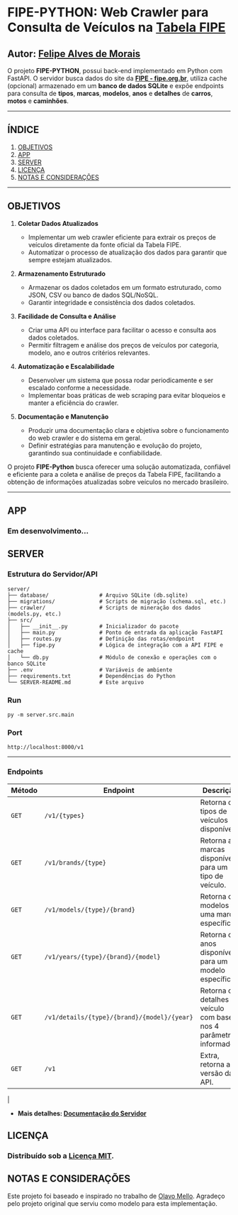 # FIPE-PYTHON: Web Crawler para Consulta de Veículos na [Tabela FIPE](https://veiculos.fipe.org.br/)
## Autor: [Felipe Alves de Morais](https://github.com/FelipeTr00)

O projeto **FIPE-PYTHON**, possui back-end implementado em Python com FastAPI. O servidor busca dados do site da [**FIPE - fipe.org.br**](https://veiculos.fipe.org.br/), utiliza cache (opcional) armazenado em um **banco de dados SQLite** e expõe endpoints para consulta de **tipos**, **marcas**, **modelos**, **anos** e **detalhes** de **carros**, **motos** e **caminhões**.

---

## ÍNDICE

1. [OBJETIVOS](#OBJETIVOS)  
2. [APP](#APP)  
3. [SERVER](#SERVER)  
4. [LICENÇA](#LICENÇA)  
5. [NOTAS E CONSIDERAÇÕES](#NOTAS-E-CONSIDERAÇÕES)

---

## OBJETIVOS

1. **Coletar Dados Atualizados**  
   - Implementar um web crawler eficiente para extrair os preços de veículos diretamente da fonte oficial da Tabela FIPE.
   - Automatizar o processo de atualização dos dados para garantir que sempre estejam atualizados.

2. **Armazenamento Estruturado**  
   - Armazenar os dados coletados em um formato estruturado, como JSON, CSV ou banco de dados SQL/NoSQL.
   - Garantir integridade e consistência dos dados coletados.

3. **Facilidade de Consulta e Análise**  
   - Criar uma API ou interface para facilitar o acesso e consulta aos dados coletados.
   - Permitir filtragem e análise dos preços de veículos por categoria, modelo, ano e outros critérios relevantes.

4. **Automatização e Escalabilidade**  
   - Desenvolver um sistema que possa rodar periodicamente e ser escalado conforme a necessidade.
   - Implementar boas práticas de web scraping para evitar bloqueios e manter a eficiência do crawler.

5. **Documentação e Manutenção**  
   - Produzir uma documentação clara e objetiva sobre o funcionamento do web crawler e do sistema em geral.
   - Definir estratégias para manutenção e evolução do projeto, garantindo sua continuidade e confiabilidade.

O projeto **FIPE-Python** busca oferecer uma solução automatizada, confiável e eficiente para a coleta e análise de preços da Tabela FIPE, facilitando a obtenção de informações atualizadas sobre veículos no mercado brasileiro.


---
## APP 

### Em desenvolvimento...

## SERVER 

### Estrutura do Servidor/API
    server/
    ├── database/                # Arquivo SQLite (db.sqlite)
    ├── migrations/              # Scripts de migração (schema.sql, etc.)
    ├── crawler/                 # Scripts de mineração dos dados (models.py, etc.)
    ├── src/
    │   ├── __init__.py          # Inicializador do pacote
    │   ├── main.py              # Ponto de entrada da aplicação FastAPI
    │   ├── routes.py            # Definição das rotas/endpoint
    │   ├── fipe.py              # Lógica de integração com a API FIPE e cache
    │   └── db.py                # Módulo de conexão e operações com o banco SQLite
    ├── .env                     # Variáveis de ambiente
    ├── requirements.txt         # Dependências do Python
    └── SERVER-README.md         # Este arquivo

### Run
    py -m server.src.main

### Port
    http://localhost:8000/v1


---
### Endpoints

| **Método** | **Endpoint** | **Descrição** |
|------------|----------------------------------|------------------------------------------------------------|
| `GET` | `/v1/{types}` | Retorna os tipos de veículos disponíveis. |
| `GET` | `/v1/brands/{type}` | Retorna as marcas disponíveis para um tipo de veículo. |
| `GET` | `/v1/models/{type}/{brand}` | Retorna os modelos de uma marca específica. |
| `GET` | `/v1/years/{type}/{brand}/{model}` | Retorna os anos disponíveis para um modelo específico. |
| `GET` | `/v1/details/{type}/{brand}/{model}/{year}` | Retorna os detalhes do veículo com base nos 4 parâmetros informados. |
| `GET` | `/v1` | Extra, retorna a versão da API. |
|

* **Mais detalhes: [Documentação do Servidor](server/README.md)**

## LICENÇA

### Distribuído sob a [Licença MIT](LICENCE.txt).

## NOTAS E CONSIDERAÇÕES

Este projeto foi baseado e inspirado no trabalho de [Olavo Mello](https://github.com/olavomello/fipe-api). Agradeço pelo projeto original que serviu como modelo para esta implementação.

